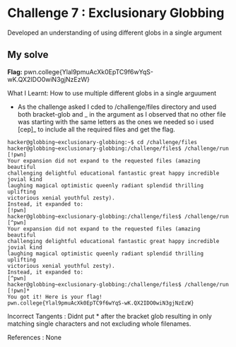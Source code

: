 # Challenge 7 : Exclusionary Globbing

Developed an understanding of using different globs in a single argument

## My solve

**Flag:** pwn.college{Ylal9pmuAcXk0EpTC9f6wYqS-wK.QX2IDO0wiN3gjNzEzW}

What I Learnt: How to use multiple different globs in a single arguument

- As the challenge asked I cded to /challenge/files directory and used both bracket-glob and _ in the argument as I observed that no other file was starting with the same letters as the ones we needed so i used [cep]_ to include all the required files and get the flag.

```
hacker@globbing~exclusionary-globbing:~$ cd /challenge/files
hacker@globbing~exclusionary-globbing:/challenge/files$ /challenge/run [!pwn]
Your expansion did not expand to the requested files (amazing beautiful
challenging delightful educational fantastic great happy incredible jovial kind
laughing magical optimistic queenly radiant splendid thrilling uplifting
victorious xenial youthful zesty).
Instead, it expanded to:
[!pwn]
hacker@globbing~exclusionary-globbing:/challenge/files$ /challenge/run [^pwn]
Your expansion did not expand to the requested files (amazing beautiful
challenging delightful educational fantastic great happy incredible jovial kind
laughing magical optimistic queenly radiant splendid thrilling uplifting
victorious xenial youthful zesty).
Instead, it expanded to:
[^pwn]
hacker@globbing~exclusionary-globbing:/challenge/files$ /challenge/run [!pwn]*
You got it! Here is your flag!
pwn.college{Ylal9pmuAcXk0EpTC9f6wYqS-wK.QX2IDO0wiN3gjNzEzW}
```

Incorrect Tangents :
Didnt put \* after the bracket glob resulting in only matching single characters and not excluding whole filenames.

References :
None
